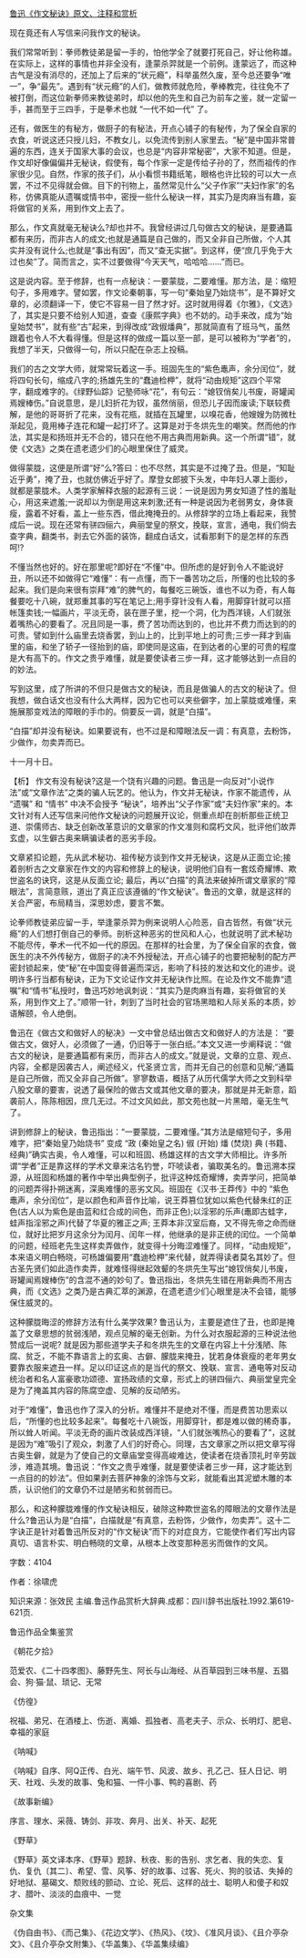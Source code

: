[鲁迅《作文秘诀》原文、注释和赏析](https://www.vrrw.net/wx/9658.html)

现在竟还有人写信来问我作文的秘诀。

我们常常听到：拳师教徒弟是留一手的，怕他学全了就要打死自己，好让他称雄。在实际上，这样的事情也并非全没有，逢蒙杀羿就是一个前例。逢蒙远了，而这种古气是没有消尽的，还加上了后来的“状元瘾”，科举虽然久废，至今总还要争“唯一”，争“最先”。遇到有“状元瘾”的人们，做教师就危险，拳棒教完，往往免不了被打倒，而这位新拳师来教徒弟时，却以他的先生和自己为前车之鉴，就一定留一手，甚而至于三四手，于是拳术也就 “一代不如一代” 了。

还有，做医生的有秘方，做厨子的有秘法，开点心铺子的有秘传，为了保全自家的衣食，听说这还只授儿妇，不教女儿，以免流传到别人家里去。“秘”是中国非常普遍的东西，连关于国家大事的会议，也总是“内容非常秘密”，大家不知道。但是，作文却好像偏偏并无秘诀，假使有，每个作家一定是传给子孙的了，然而祖传的作家很少见。自然，作家的孩子们，从小看惯书籍纸笔，眼格也许比较的可以大一点罢，不过不见得就会做。目下的刊物上，虽然常见什么“父子作家”“夫妇作家”的名称，仿佛真能从遗嘱或情书中，密授一些什么秘诀一样，其实乃是肉麻当有趣，妄将做官的关系，用到作文上去了。

那么，作文真就毫无秘诀么?却也并不。我曾经讲过几句做古文的秘诀，是要通篇都有来历，而非古人的成文;也就是通篇是自己做的，而又全非自己所做，个人其实并没有说什么;也就是“事出有因”，而又“查无实据”。到这样，便“庶几乎免于大过也矣”了。简而言之，实不过要做得“今天天气，哈哈哈……”而已。

这是说内容。至于修辞，也有一点秘诀：一要蒙胧，二要难懂。那方法，是：缩短句子，多用难字。譬如罢，作文论秦朝事，写一句“秦始皇乃始烧书”，是不算好文章的，必须翻译一下，使它不容易一目了然才好。这时就用得着《尔雅》，《文选》了，其实是只要不给别人知道，查查《康熙字典》也不妨的。动手来改，成为“始皇始焚书”，就有些“古”起来，到得改成“政俶燔典”，那就简直有了班马气，虽然跟着也令人不大看得懂。但是这样的做成一篇以至一部，是可以被称为“学者”的，我想了半天，只做得一句，所以只配在杂志上投稿。

我们的古之文学大师，就常常玩着这一手。班固先生的“紫色鼃声，余分闰位”，就将四句长句，缩成八字的;扬雄先生的“蠢迪检柙”，就将“动由规矩”这四个平常字，翻成难字的。《绿野仙踪》记塾师咏“花”，有句云：“媳钗俏矣儿书废，哥罐闻焉嫂棒伤。”自说意思，是儿妇折花为钗，虽然俏丽，但恐儿子因而废读;下联较费解，是他的哥哥折了花来，没有花瓶，就插在瓦罐里，以嗅花香，他嫂嫂为防微杜渐起见，竟用棒子连花和罐一起打坏了。这算是对于冬烘先生的嘲笑。然而他的作法，其实是和扬班并无不合的，错只在他不用古典而用新典。这一个所谓“错”，就使《文选》之类在遗老遗少们的心眼里保住了威灵。

做得蒙胧，这便是所谓“好”么?答曰：也不尽然，其实是不过掩了丑。但是，“知耻近乎勇”，掩了丑，也就仿佛近乎好了。摩登女郎披下头发，中年妇人罩上面纱，就都是蒙胧术。人类学家解释衣服的起源有三说：一说是因为男女知道了性的羞耻心，用这来遮羞;一说却以为倒是用这来刺激;还有一种是说因为老弱男女，身体衰瘦，露着不好看，盖上一些东西，借此掩掩丑的。从修辞学的立场上看起来，我赞成后一说。现在还常有骈四俪六，典丽堂皇的祭文，挽联，宣言，通电，我们倘去查字典，翻类书，剥去它外面的装饰，翻成白话文，试看那剩下的是怎样的东西呵!?

不懂当然也好的。好在那里呢?即好在“不懂”中。但所虑的是好到令人不能说好丑，所以还不如做得它“难懂”：有一点懂，而下一番苦功之后，所懂的也比较的多起来。我们是向来很有崇拜“难”的脾气的，每餐吃三碗饭，谁也不以为奇，有人每餐要吃十八碗，就郑重其事的写在笔记上;用手穿针没有人看，用脚穿针就可以搭帐篷卖钱;一幅画片，平淡无奇，装在匣子里，挖一个洞，化为西洋镜，人们就张着嘴热心的要看了。况且同是一事，费了苦功而达到的，也比并不费力而达到的的可贵。譬如到什么庙里去烧香罢，到山上的，比到平地上的可贵;三步一拜才到庙里的庙，和坐了轿子一径抬到的庙，即使同是这庙，在到达者的心里的可贵的程度是大有高下的。作文之贵乎难懂，就是要使读者三步一拜，这才能够达到一点目的的妙法。

写到这里，成了所讲的不但只是做古文的秘诀，而且是做骗人的古文的秘诀了。但我想，做白话文也没有什么大两样，因为它也可以夹些僻字，加上蒙胧或难懂，来施展那变戏法的障眼的手巾的。倘要反一调，就是“白描”。

“白描”却并没有秘诀。如果要说有，也不过是和障眼法反一调：有真意，去粉饰，少做作，勿卖弄而已。

十一月十日。



【析】 作文有没有秘诀?这是一个饶有兴趣的问题。鲁迅是一向反对“小说作法”或“文章作法”之类的骗人玩艺的。他认为，作文并无秘诀，作家不能遗传，从 “遗嘱” 和 “情书” 中决不会授予 “秘诀”，培养出“父子作家”或“夫妇作家”来的。本文针对有人还写信来问他作文秘诀的问题展开议论，侧重点却在剖析那些正统卫道、崇儒师古、缺乏创新改革意识的文章家的作文准则和腐朽文风，批评他们故弄玄虚，以生僻古奥来瞒骗读者的恶劣手段。

文章紧扣论题，先从武术秘功、祖传秘方谈到作文并无秘诀，这是从正面立论;接着剖析古之文章家在作文的内容和修辞上的秘诀，说明他们自有一套炫奇耀博、欺世盗名的诀窍，这是从反面立论; 最后，再以“白描”的真法来破掉所谓文章家的“障眼法”，言简意赅，道出了真正应该遵循的“作文秘诀”。鲁迅的文章，就是这样的关合严密，布局精当，深思妙虑，要言不繁。

论拳师教徒弟应留一手，举逢蒙杀羿为例来说明人心险恶，自古皆然，有做“状元瘾”的人们想打倒自己的拳师。剖析这种恶劣的世风和人心，也就说明了武术秘功不能尽传，拳术一代不如一代的原因。在那样的社会里，为了保全自家的衣食，做医生的决不外传秘方，做厨子的决不外授秘法，开点心铺子的也要把秘制的配方严密封锁起来，使“秘”在中国变得普遍而深远，影响了科技的发达和文化的进步。说明许多行当都有秘诀，正为下文论证作文并无秘诀作比照。在论及作文不能靠“遗嘱”和“情书”私授时，鲁迅巧妙地讽刺说：“其实乃是肉麻当有趣，妄将做官的关系，用到作文上了。”顺带一针，刺到了当时社会的官场黑暗和人际关系的本质，妙语解颐，令人绝倒。

鲁迅在《做古文和做好人的秘决》一文中曾总结出做古文和做好人的方法是： “要做古文，做好人，必须做了一通，仍旧等于一张白纸。”本文又进一步阐释说：“做古文的秘诀，是要通篇都有来历，而非古人的成文。”就是说，文章的立意、观点、内容，全都是因袭古人，阐述经义，代圣贤立言，而并无自己的创意和见解;“通篇是自己所做，而又全非自己所做”。寥寥数语，概括了从历代儒学大师之文到科举八股文章的要害，说透了最保险的做古文或其他文章的要决，那就是并无新意，蹈袭前人，陈陈相因，庶几无过。不过文风如此，那文苑也就一片黑暗，毫无生气了。

讲到修辞上的秘诀，鲁迅指出：“一要蒙胧，二要难懂。”其方法是缩短句子，多用难字，把“秦始皇乃始烧书” 变成 “政 (秦始皇之名) 俶 (开始) 燔 (焚烧) 典 (书籍、经典)”确实古奥，令人难懂，可以和班固、杨雄这样的古文学大师相比。许多所谓“学者”正是靠这样的学术文章来沽名钓誉，吓唬读者，骗取美名的。鲁迅溯本探源，从班固和杨雄的著作中举出典型例子，批评这种炫奇耀博，卖弄学问，把简单的问题弄得扑朔迷离，深奥难懂的恶劣文风。班固在《汉书·王莽传》中的 “紫色鼃声，余分闰位”，是以颜色和声音作比喻，说王莽篡位犹如以紫色代替朱红的正色(古人以为紫色是由蓝和红合成的间色，而非正色);以淫邪的乐声(鼃即古蛙字，蛙声指淫邪之声)代替了华夏的雅正之声; 王莽本非汉室后裔，又不得先帝之命而继位，就好比把岁月这余分为闰月、闰年一样，他继承的是非正统的闰位。一个简单的问题，经班老先生这样卖弄做作，就变得十分晦涩难懂了。同样，“动由规矩”，本来语义明白畅晓，可杨雄偏要用“蠢迪检柙”来代替，就弄得读者莫名其妙了。但古圣先贤们如此造作卖弄，就难怪得继起效颦的冬烘先生写出“媳钗俏矣儿书废，哥罐闻焉嫂棒伤”的含混不通的妙句了。鲁迅指出，冬烘先生错在用新典而不用古典，而《文选》之类乃是古典汇萃的渊源，在遗老遗少们心眼里是决不会错，能够保住威灵的。

这种朦胧晦涩的修辞方法有什么美学效果? 鲁迅认为，主要是遮住了丑，也即是掩盖了文章思想的贫弱浅陋，观点见解的毫无创新。为什么对衣服起源的三种说法他赞成后一说呢? 就是因为那些道学夫子和冬烘先生的文章在内容上十分浅陋、陈腐、贫乏，不能不靠语言上的玄奥、古僻、朦胧来掩丑，犹若身体衰瘦的老年男女要靠衣服来遮丑一样。足以印证这点的是当代的祭文、挽联、宣言、通电等对反动统治者和名人富豪歌功颂德、宣扬政绩的文章，形式上的骈四俪六、典丽堂皇完全是为了掩盖其内容的陈腐空虚、见解的反动陋劣。

对于“难懂”，鲁迅也作了深入的分析。难懂并不是绝对不懂，而是费苦功思索以后，“所懂的也比较多起来”。每餐吃十八碗饭，用脚穿针，都是难以做的稀奇事，所以耸人听闻。平淡无奇的画片改装成西洋镜，“人们就张嘴热心的要看了”，这就是因为“难”吸引了观众，刺激了人们的好奇心。同理，古文章家之所以把文章写得古奥生僻，就是为了使自己的文章庙堂变得高峻难达，使读者在烧香顶礼时辛劳跋涉，难造其境。鲁迅说：“作文之贵乎难懂，就是要使读者三步一拜，这才能达到一点目的的妙法”。但如果剥去菩萨神象的涂饰与文彩，就能看出其泥塑木雕的本质，认识他们的文章仍不过是陋劣和贫弱而已。

那么，和这种朦胧难懂的作文秘诀相反，破除这种欺世盗名的障眼法的文章作法是什么?鲁迅认为是“白描”，白描就是“有真意，去粉饰，少做作，勿卖弄”。这十二字诀正是针对着鲁迅所反对的“作文秘诀”而下的对症良方，它能使作者们写出内容真切、语言朴实、明白畅晓的文章，从根本上改变那种恶劣而做作的文风。

字数：4104

作者：徐啸虎

知识来源：张效民 主编.鲁迅作品赏析大辞典.成都：四川辞书出版社.1992.第619-621页.

鲁迅作品全集鉴赏

《朝花夕拾》

范爱农、《二十四孝图》、藤野先生、阿长与山海经、从百草园到三味书屋、五猖会、狗·猫·鼠、琐记、无常

《仿徨》

祝福、弟兄、在酒楼上、伤逝、离婚、孤独者、高老夫子、示众、长明灯、肥皂、幸福的家庭

《呐喊》

《呐喊》自序、阿Q正传、白光、端午节、风波、故乡、孔乙己、狂人日记、明天、社戏、头发的故事、兔和猫、一件小事、鸭的喜剧、药

《故事新编》

序言、理水、采薇、铸剑、非攻、奔月、出关、补天、起死

《野草》

《野草》英文译本序、《野草》题辞、秋夜、影的告别、求乞者、我的失恋、复仇、复仇〔其二〕、希望、雪、风筝、好的故事、过客、死火、狗的驳诘、失掉的好地狱、墓碣文、颓败线的颤动、立论、死后、这样的战士、聪明人和傻子和奴才、腊叶、淡淡的血痕中、一觉

杂文集

《伪自由书》、《而己集》、《花边文学》、《热风》、《坟》、《准风月谈》、《且介亭杂文》、《且介亭杂文附集》、《华盖集》、《华盖集续编》

